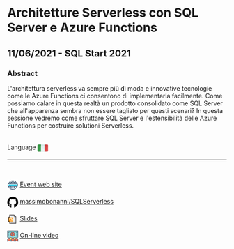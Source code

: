 # Architetture Serverless con SQL Server e Azure Functions
## 11/06/2021 - SQL Start 2021
### Abstract
L'architettura serverless va sempre più di moda e innovative tecnologie come le Azure Functions ci consentono di implementarla facilmente. Come possiamo calare in questa realtà un prodotto consolidato come SQL Server che all'apparenza sembra non essere tagliato per questi scenari? In questa sessione vedremo come sfruttare SQL Server e l'estensibilità delle Azure Functions per costruire solutioni Serverless.

<br/>
Language <img width="25" src="https://raw.githubusercontent.com/massimobonanni/massimobonanni/master/images/flagitaly.svg" style="vertical-align:middle">

<br/>

---

<br/>
<p>
<img width="25" src="https://raw.githubusercontent.com/massimobonanni/massimobonanni/master/images/eventwebsite.svg" style="vertical-align:middle"> 
<a href="https://www.sqlstart.it/2021">Event web site</a>
</p>

<p>
<img width="25" src="https://raw.githubusercontent.com/massimobonanni/massimobonanni/master/images/github.svg" style="vertical-align:middle"> 
<a href="https://github.com/massimobonanni/SQLServerless" target="_blank">massimobonanni/SQLServerless</a>
</p>

<p>
<img width="25" src="https://raw.githubusercontent.com/massimobonanni/massimobonanni/master/images/slides.svg" style="vertical-align:middle"> 
<a href="https://www.slideshare.net/massimobonanni/architetture-serverless-con-sql-server-e-azure-functions">Slides</a>
</p>

<p>
<img width="25" src="https://raw.githubusercontent.com/massimobonanni/massimobonanni/master/images/video.svg" style="vertical-align:middle"> 
<a href="https://www.youtube.com/watch?v=u3SKiSyntlc" target="_blank">On-line video</a>
</p> 